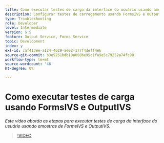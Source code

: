 ```yaml
---
title: Como executar testes de carga da interface do usuário usando amostras de OOTB FormsIVS e OutputIVS
description: Configurar testes de carregamento usando FormsIVS e OutputIVS
type: Troubleshooting
role: Developer
level: Intermediate
version: 6.5
feature: Output Service, Forms Service
topic: Development
index: y
exl-id: caf413ee-a124-4629-ae02-177f4deff4e6
source-git-commit: b3e9251bdb18a008be95c1fa9e5c79252a74fc98
workflow-type: tm+mt
source-wordcount: '46'
ht-degree: 0%

---
```


# Como executar testes de carga usando FormsIVS e OutputIVS

*Este vídeo aborda as etapas para executar testes de carga da interface do usuário usando amostras de FormsIVS e OutputIVS.*

>[!VIDEO](https://video.tv.adobe.com/v/335507?quality=12&learn=on)
